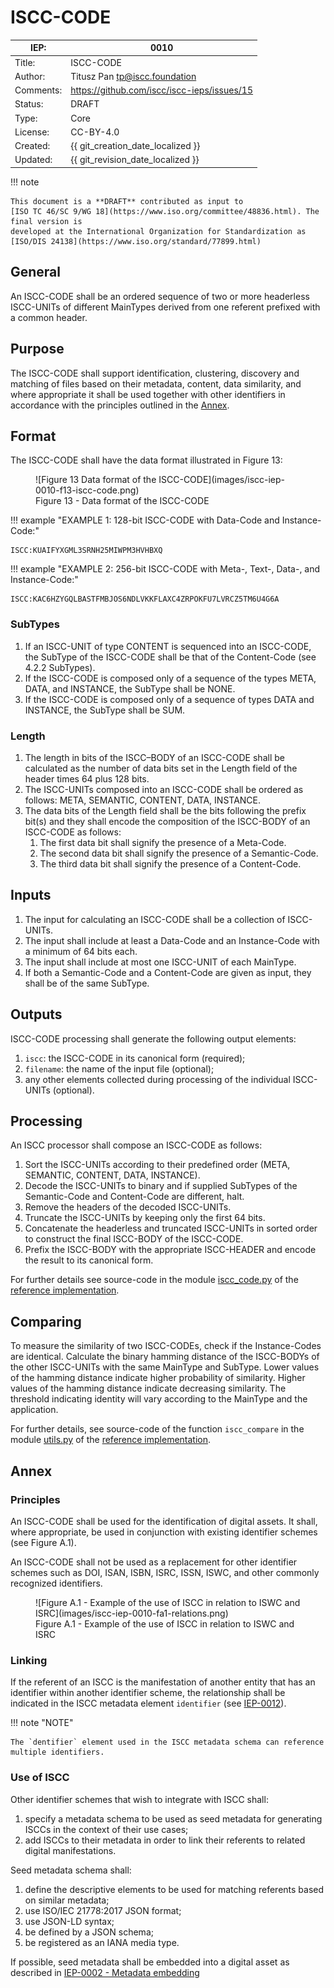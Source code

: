 # ISCC-CODE

| IEP:      | 0010                                        |
|-----------|---------------------------------------------|
| Title:    | ISCC-CODE                                   |
| Author:   | Titusz Pan <tp@iscc.foundation>             |
| Comments: | https://github.com/iscc/iscc-ieps/issues/15 |
| Status:   | DRAFT                                       |
| Type:     | Core                                        |
| License:  | CC-BY-4.0                                   |
| Created:  | {{ git_creation_date_localized }}           |
| Updated:  | {{ git_revision_date_localized }}           |

!!! note

    This document is a **DRAFT** contributed as input to 
    [ISO TC 46/SC 9/WG 18](https://www.iso.org/committee/48836.html). The final version is 
    developed at the International Organization for Standardization as
    [ISO/DIS 24138](https://www.iso.org/standard/77899.html)

## General

An ISCC-CODE shall be an ordered sequence of two or more headerless ISCC-UNITs of different 
MainTypes derived from one referent prefixed with a common header.

## Purpose

The ISCC-CODE shall support identification, clustering, discovery and matching of files based on 
their metadata, content, data similarity, and where appropriate it shall be used together with 
other identifiers in accordance with the principles outlined in the [Annex](#8-annex).

## Format

The ISCC-CODE shall have the data format illustrated in Figure 13:

<figure markdown>
  ![Figure 13 Data format of the ISCC-CODE](images/iscc-iep-0010-f13-iscc-code.png)
  <figcaption>Figure 13 - Data format of the ISCC-CODE</figcaption>
</figure>

!!! example "EXAMPLE 1: 128-bit ISCC-CODE with Data-Code and Instance-Code:"

    ISCC:KUAIFYXGML3SRNH25MIWPM3HVHBXQ

!!! example "EXAMPLE 2: 256-bit ISCC-CODE with Meta-, Text-, Data-, and Instance-Code:"

    ISCC:KAC6HZYGQLBASTFMBJOS6NDLVKKFLAXC4ZRPOKFU7LVRCZ5TM6U4G6A

### SubTypes

1. If an ISCC-UNIT of type CONTENT is sequenced into an ISCC-CODE, the SubType of the ISCC-CODE shall be that of the Content-Code (see 4.2.2 SubTypes).
2. If the ISCC-CODE is composed only of a sequence of the types META, DATA, and INSTANCE, the SubType shall be NONE.
3. If the ISCC-CODE is composed only of a sequence of types DATA and INSTANCE, the SubType shall be SUM.

### Length

1. The length in bits of the ISCC–BODY of an ISCC-CODE shall be calculated as the number of data bits set in the Length field of the header times 64 plus 128 bits.
2. The ISCC-UNITs composed into an ISCC-CODE shall be ordered as follows: META, SEMANTIC, CONTENT, DATA, INSTANCE.
3. The data bits of the Length field shall be the bits following the prefix bit(s) and they shall encode the composition of the ISCC-BODY of an ISCC-CODE as follows:
    1. The first data bit shall signify the presence of a Meta-Code.
    2. The second data bit shall signify the presence of a Semantic-Code.
    3. The third data bit shall signify the presence of a Content-Code.

## Inputs

1. The input for calculating an ISCC-CODE shall be a collection of ISCC-UNITs.
2. The input shall include at least a Data-Code and an Instance-Code with a minimum of 64 bits each.
3. The input shall include at most one ISCC-UNIT of each MainType.
4. If both a Semantic-Code and a Content-Code are given as input, they shall be of the same SubType.

## Outputs

ISCC-CODE processing shall generate the following output elements:

1. `iscc`: the ISCC-CODE in its canonical form (required);
2. `filename`: the name of the input file (optional);
3. any other elements collected during processing of the individual ISCC-UNITs (optional).

## Processing

An ISCC processor shall compose an ISCC-CODE as follows:

1. Sort the ISCC-UNITs according to their predefined order (META, SEMANTIC, CONTENT, DATA, INSTANCE).
2. Decode the ISCC-UNITs to binary and if supplied SubTypes of the Semantic-Code and Content-Code are different, halt.
3. Remove the headers of the decoded ISCC-UNITs.
4. Truncate the ISCC-UNITs by keeping only the first 64 bits.
5. Concatenate the headerless and truncated ISCC-UNITs in sorted order to construct the final ISCC-BODY of the ISCC-CODE.
6. Prefix the ISCC-BODY with the appropriate ISCC-HEADER and encode the result to its canonical form.

For further details see source-code in the module 
[iscc_code.py](https://github.com/iscc/iscc-core/blob/main/iscc_core/iscc_code.py) of the 
[reference implementation](https://github.com/iscc/iscc-core).

## Comparing

To measure the similarity of two ISCC-CODEs, check if the Instance-Codes are identical. Calculate 
the binary hamming distance of the ISCC-BODYs of the other ISCC-UNITs with the same MainType and 
SubType. Lower values of the hamming distance indicate higher probability of similarity. Higher 
values of the hamming distance indicate decreasing similarity. The threshold indicating identity 
will vary according to the MainType and the application.

For further details, see source-code of the function `iscc_compare` in the module 
[utils.py](https://github.com/iscc/iscc-core/blob/main/iscc_core/utils.py) of the
[reference implementation](https://github.com/iscc/iscc-core).

## Annex

### Principles

An ISCC-CODE shall be used for the identification of digital assets. It shall, where appropriate, 
be used in conjunction with existing identifier schemes (see Figure A.1).

An ISCC-CODE shall not be used as a replacement for other identifier schemes such as DOI, ISAN, 
ISBN, ISRC, ISSN, ISWC, and other commonly recognized identifiers.

<figure markdown>
  ![Figure A.1 - Example of the use of ISCC in relation to ISWC and ISRC](images/iscc-iep-0010-fa1-relations.png)
  <figcaption>Figure A.1 - Example of the use of ISCC in relation to ISWC and ISRC</figcaption>
</figure>

### Linking

If the referent of an ISCC is the manifestation of another entity that has an identifier within 
another identifier scheme, the relationship shall be indicated in the ISCC metadata element 
`identifier` (see [IEP-0012](iep-0012.md)).

!!! note "NOTE"

    The `dentifier` element used in the ISCC metadata schema can reference multiple identifiers.

### Use of ISCC

Other identifier schemes that wish to integrate with ISCC shall:

1. specify a metadata schema to be used as seed metadata for generating ISCCs in the context of their use cases;
2. add ISCCs to their metadata in order to link their referents to related digital manifestations.

Seed metadata schema shall:

1. define the descriptive elements to be used for matching referents based on similar metadata;
2. use ISO/IEC 21778:2017 JSON format;
3. use JSON-LD syntax;
4. be defined by a JSON schema;
5. be registered as an IANA media type.

If possible, seed metadata shall be embedded into a digital asset as described in
[IEP-0002 - Metadata embedding](iep-0002.md#7-metadata-embedding) 




